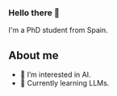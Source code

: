 ### Hello there 👋

I'm a PhD student from Spain.

## About me

- 👀 I’m interested in AI.
- 🌱 Currently learning LLMs.

<!--
**MrtinoRG/MrtinoRG** is a ✨ _special_ ✨ repository because its `README.md` (this file) appears on your GitHub profile.
-->
